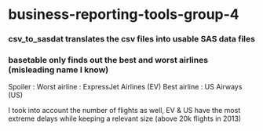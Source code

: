 # business-reporting-tools-group-4

### csv_to_sasdat translates the csv files into usable SAS data files

### basetable only finds out the best and worst airlines (misleading name I know)
Spoiler : 
Worst airline : ExpressJet Airlines (EV) 
Best airline : US Airways (US)

I took into account the number of flights as well, 
EV & US have the most extreme delays while keeping a relevant size (above 20k flights in 2013)
